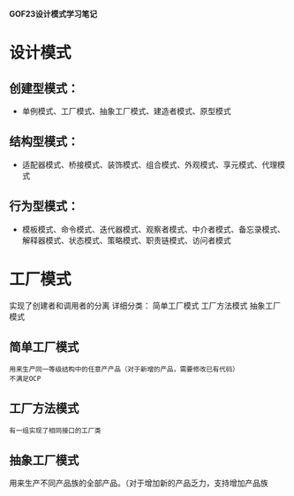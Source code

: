 **GOF23设计模式学习笔记**

# 设计模式

## 创建型模式：
* 单例模式、工厂模式、抽象工厂模式、建造者模式、原型模式

## 结构型模式：
* 适配器模式、桥接模式、装饰模式、组合模式、外观模式、享元模式、代理模式

## 行为型模式：
* 模板模式、命令模式、迭代器模式、观察者模式、中介者模式、备忘录模式、解释器模式、状态模式、策略模式、职责链模式、访问者模式

# 工厂模式
实现了创建者和调用者的分离
详细分类：
    简单工厂模式
    工厂方法模式
    抽象工厂模式

## 简单工厂模式
    用来生产同一等级结构中的任意产产品（对于新增的产品，需要修改已有代码）
    不满足OCP
## 工厂方法模式
    有一组实现了相同接口的工厂类

## 抽象工厂模式
用来生产不同产品族的全部产品。（对于增加新的产品乏力，支持增加产品族


